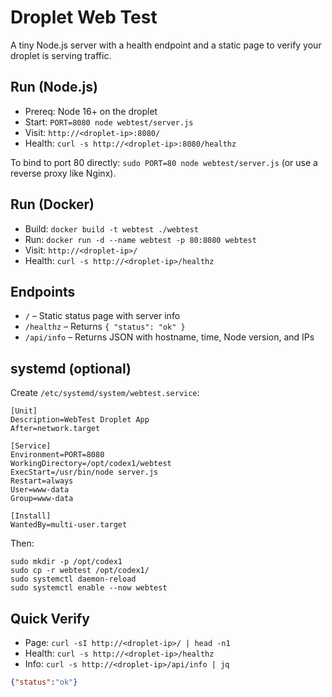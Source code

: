 # Droplet Web Test

A tiny Node.js server with a health endpoint and a static page to verify your droplet is serving traffic.

## Run (Node.js)

- Prereq: Node 16+ on the droplet
- Start: `PORT=8080 node webtest/server.js`
- Visit: `http://<droplet-ip>:8080/`
- Health: `curl -s http://<droplet-ip>:8080/healthz`

To bind to port 80 directly: `sudo PORT=80 node webtest/server.js` (or use a reverse proxy like Nginx).

## Run (Docker)

- Build: `docker build -t webtest ./webtest`
- Run: `docker run -d --name webtest -p 80:8080 webtest`
- Visit: `http://<droplet-ip>/`
- Health: `curl -s http://<droplet-ip>/healthz`

## Endpoints

- `/` – Static status page with server info
- `/healthz` – Returns `{ "status": "ok" }`
- `/api/info` – Returns JSON with hostname, time, Node version, and IPs

## systemd (optional)

Create `/etc/systemd/system/webtest.service`:

```
[Unit]
Description=WebTest Droplet App
After=network.target

[Service]
Environment=PORT=8080
WorkingDirectory=/opt/codex1/webtest
ExecStart=/usr/bin/node server.js
Restart=always
User=www-data
Group=www-data

[Install]
WantedBy=multi-user.target
```

Then:

```
sudo mkdir -p /opt/codex1
sudo cp -r webtest /opt/codex1/
sudo systemctl daemon-reload
sudo systemctl enable --now webtest
```

## Quick Verify

- Page: `curl -sI http://<droplet-ip>/ | head -n1`
- Health: `curl -s http://<droplet-ip>/healthz`
- Info: `curl -s http://<droplet-ip>/api/info | jq`

```json
{"status":"ok"}
```
